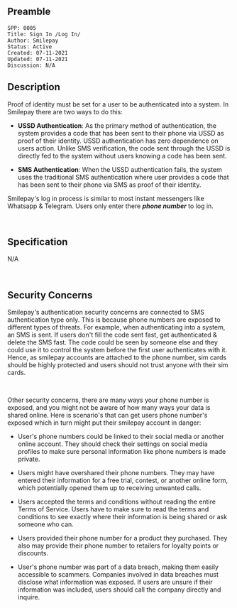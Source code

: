 ## Preamble

```
SPP: 0005
Title: Sign In /Log In/
Author: Smilepay
Status: Active
Created: 07-11-2021
Updated: 07-11-2021
Discussion: N/A
```

## Description
Proof of identity must be set for a user to be authenticated into a system. In Smilepay there are two ways to do this:

- **USSD Authentication**: As the primary method of authentication, the system provides a code that has been sent to their phone via USSD as proof of their identity. USSD authentication has zero dependence on users action. Unlike SMS verification, the code sent through the USSD is directly fed to the system without users knowing a code has been sent.

- **SMS Authentication**: When the USSD authentication fails, the system uses the traditional SMS authentication where user provides a code that has been sent to their phone via SMS as proof of their identity.

Smilepay's log in process is similar to most instant messengers like Whatsapp & Telegram. Users only enter there _**phone number**_ to log in.

<br />

## Specification
N/A

<br />

## Security Concerns
Smilepay's authentication security concerns are connected to SMS authentication type only. This is because phone numbers are exposed to different types of threats. For example, when authenticating into a system, an SMS is sent. If users don't fill the code sent fast, get authenticated & delete the SMS fast. The code could be seen by someone else and they could use it to control the system before the first user authenticates with it. Hence, as smilepay accounts are attached to the phone number, sim cards should be highly protected and users should not trust anyone with their sim cards.

<br />

Other security concerns, there are many ways your phone number is exposed, and you might not be aware of how many ways your data is shared online. Here is scenario's that can get users phone number's exposed which in turn might put their smilepay account in danger: 

- User's phone numbers could be linked to their social media or another online account. They should check their settings on social media profiles to make sure personal information like phone numbers is made private.

- Users might have overshared their phone numbers. They may have entered their information for a free trial, contest, or another online form, which potentially opened them up to receiving unwanted calls. 

- Users accepted the terms and conditions without reading the entire Terms of Service. Users have to make sure to read the terms and conditions to see exactly where their information is being shared or ask someone who can. 

- Users provided their phone number for a product they purchased. They also may provide their phone number to retailers for loyalty points or discounts.

- User's phone number was part of a data breach, making them easily accessible to scammers. Companies involved in data breaches must disclose what information was exposed. If users are unsure if their information was included, users should call the company directly and inquire.
